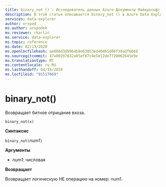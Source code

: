 ```yaml
---
title: binary_not () - Исследователь данных Azure Документы Майкрософт
description: В этой статье описывается binary_not () в Azure Data Explorer.
services: data-explorer
author: orspod
ms.author: orspodek
ms.reviewer: rkarlin
ms.service: data-explorer
ms.topic: reference
ms.date: 02/13/2020
ms.openlocfilehash: ae808d3d9964b8e63053ed40d65d08f39adf6668
ms.sourcegitcommit: 47a002b7032a05ef67c4e5e12de7720062645e9e
ms.translationtype: MT
ms.contentlocale: ru-RU
ms.lasthandoff: 04/15/2020
ms.locfileid: "81517669"
---
```

# <a name="binary_not"></a>binary_not()

Возвращает битное отрицание вхоза.

```kusto
binary_not(x)
```

**Синтаксис**

`binary_not(`*num1*`)`

**Аргументы**

* *num1*: числовая 

**Возвращает**

Возвращает логическую НЕ операцию на номер: num1.